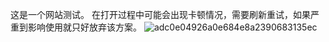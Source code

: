 这是一个网站测试。
在打开过程中可能会出现卡顿情况，需要刷新重试，如果严重到影响使用就只好放弃该方案。
![adc0e04926a0e684e8a2390683135ec](https://github.com/andymethane/dia.github.io/assets/106416344/be7db2d3-3966-401f-9e38-f6e6408a1448)
